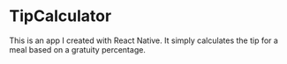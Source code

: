 # TipCalculator

This is an app I created with React Native.
It simply calculates the tip for a meal based on a gratuity percentage.
